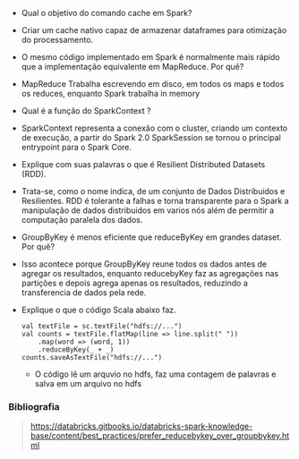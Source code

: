 * Qual o objetivo do comando cache em Spark?
 - Criar um cache nativo capaz de armazenar dataframes para otimização do processamento.

* O mesmo código implementado em Spark é normalmente mais rápido que a implementação equivalente em
MapReduce. Por quê?
 - MapReduce Trabalha escrevendo em disco, em todos os maps e todos os reduces, enquanto Spark trabalha in memory 

* Qual é a função do SparkContext ?
 - SparkContext representa a conexão com o cluster, criando um contexto de execução, a partir do Spark 2.0 SparkSession se tornou o principal entrypoint para o Spark Core. 

* Explique com suas palavras o que é Resilient Distributed Datasets (RDD).
 - Trata-se, como o nome indica, de um conjunto de Dados Distribuidos e Resilientes. RDD é tolerante a falhas e torna transparente para o Spark a manipulação de dados distribuidos em varios nós além de permitir a computação paralela dos dados.

* GroupByKey é menos eficiente que reduceByKey em grandes dataset. Por quê?
 - Isso acontece porque GroupByKey reune todos os dados antes de agregar os resultados, enquanto reducebyKey faz as agregações nas partições e depois agrega apenas os resultados, reduzindo a transferencia de dados pela rede.

* Explique o que o código Scala abaixo faz.
    ```
    val textFile = sc.textFile("hdfs://...")
    val counts = textFile.flatMap(line => line.split(" "))
        .map(word => (word, 1))
        .reduceByKey(_ + _)
    counts.saveAsTextFile("hdfs://...")
    ```
    - O código lê um arquvio no hdfs, faz uma contagem de palavras e salva em um arquivo no hdfs

### Bibliografia
> https://databricks.gitbooks.io/databricks-spark-knowledge-base/content/best_practices/prefer_reducebykey_over_groupbykey.html